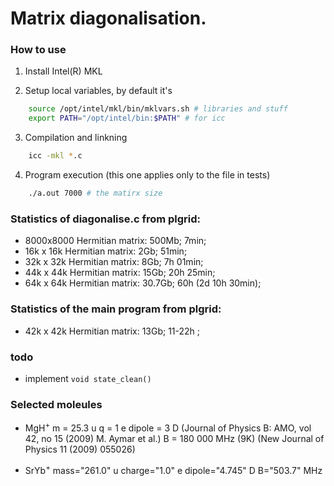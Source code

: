 # Matrix diagonalisation.

### How to use
1. Install Intel(R) MKL

2. Setup local variables, by default it's
``` bash
	source /opt/intel/mkl/bin/mklvars.sh # libraries and stuff
	export PATH="/opt/intel/bin:$PATH" # for icc
```

3. Compilation and linkning
``` bash
	icc -mkl *.c
```

4. Program execution (this one applies only to the file in tests)
``` bash
	./a.out 7000 # the matirx size
```

### Statistics of diagonalise.c from plgrid:
- 8000x8000 Hermitian matrix: 500Mb; 7min;
- 16k x 16k Hermitian matrix: 2Gb; 51min;
- 32k x 32k Hermitian matrix: 8Gb; 7h 01min;
- 44k x 44k Hermitian matrix: 15Gb; 20h 25min;
- 64k x 64k Hermitian matrix: 30.7Gb; 60h (2d 10h 30min);

### Statistics of the main program from plgrid:
- 42k x 42k Hermitian matrix: 13Gb; 11-22h ;

### todo
- implement `void state_clean()`

### Selected moleules
- MgH<sup>+</sup>
m = 25.3 u
q = 1 e
dipole = 3 D (Journal of Physics B: AMO, vol 42, no 15 (2009) M. Aymar et al.)
B = 180 000 MHz (9K) (New Journal of Physics 11 (2009) 055026)

- SrYb<sup>+</sup>
mass="261.0" u
charge="1.0" e
dipole="4.745" D
B="503.7" MHz

